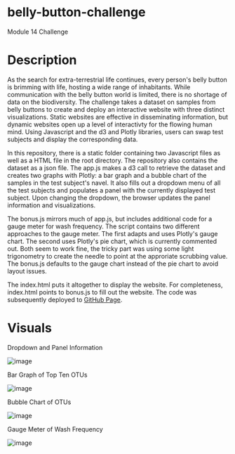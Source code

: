 # belly-button-challenge
Module 14 Challenge

# Description
As the search for extra-terrestrial life continues, every person's belly button is brimming with life, hosting a wide range of inhabitants. While communication with the belly button world is limited, there is no shortage of data on the biodiversity. The challenge takes a dataset on samples from belly buttons to create and deploy an interactive website with three distinct visualizations. Static websites are effective in disseminating information, but dynamic websites open up a level of interactivty for the flowing human mind. Using Javascript and the d3 and Plotly libraries, users can swap test subjects and display the corresponding data.

In this repository, there is a static folder containing two Javascript files as well as a HTML file in the root directory. The repository also contains the dataset as a json file. The app.js makes a d3 call to retrieve the dataset and creates two graphs with Plotly: a bar graph and a bubble chart of the samples in the test subject's navel. It also fills out a dropdown menu of all the test subjects and populates a panel with the currently displayed test subject. Upon changing the dropdown, the browser updates the panel information and visualizations. 

The bonus.js mirrors much of app.js, but includes additional code for a gauge meter for wash frequency. The script contains two different approaches to the gauge meter. The first adapts and uses Plotly's gauge chart. The second uses Plotly's pie chart, which is currently commented out. Both seem to work fine, the tricky part was using some light trigonometry to create the needle to point at the approriate scrubbing value. The bonus.js defaults to the gauge chart instead of the pie chart to avoid layout issues.

The index.html puts it altogether to display the website. For completeness, index.html points to bonus.js to fill out the website. The code was subsequently deployed to [GitHub Page](https://nitchon.github.io/belly-button-challenge/).

# Visuals

Dropdown and Panel Information

![image](https://user-images.githubusercontent.com/107419765/193076948-f887fd34-8d09-4a99-b0a4-2b2ba17b98c4.png)

Bar Graph of Top Ten OTUs

![image](https://user-images.githubusercontent.com/107419765/193077078-195aaac7-f03c-4e44-a252-4ed605a7933b.png)

Bubble Chart of OTUs

![image](https://user-images.githubusercontent.com/107419765/193077349-3c0d20c6-f83f-4204-87d9-50c797e81a10.png)

Gauge Meter of Wash Frequency

![image](https://user-images.githubusercontent.com/107419765/193077527-d4e4b60c-6730-4076-9c72-f8cbc445c264.png)
